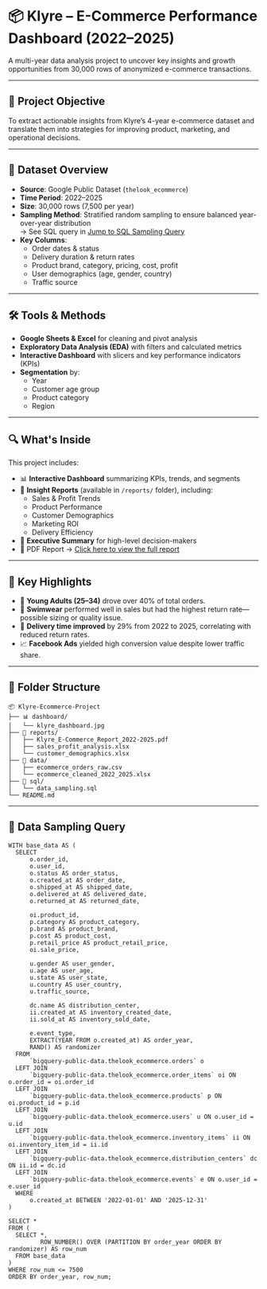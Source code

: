 # 📦 Klyre – E-Commerce Performance Dashboard (2022–2025)

A multi-year data analysis project to uncover key insights and growth opportunities from 30,000 rows of anonymized e-commerce transactions.

---

## 📌 Project Objective

To extract actionable insights from Klyre’s 4-year e-commerce dataset and translate them into strategies for improving product, marketing, and operational decisions.

---

## 🧾 Dataset Overview

- **Source**: Google Public Dataset (`thelook_ecommerce`)
- **Time Period**: 2022–2025
- **Size**: 30,000 rows (7,500 per year)
- **Sampling Method**: Stratified random sampling to ensure balanced year-over-year distribution  
  → See SQL query in [Jump to SQL Sampling Query](#data-sampling-query)
- **Key Columns**:
  - Order dates & status
  - Delivery duration & return rates
  - Product brand, category, pricing, cost, profit
  - User demographics (age, gender, country)
  - Traffic source

---

## 🛠️ Tools & Methods

- **Google Sheets & Excel** for cleaning and pivot analysis
- **Exploratory Data Analysis (EDA)** with filters and calculated metrics
- **Interactive Dashboard** with slicers and key performance indicators (KPIs)
- **Segmentation** by:
  - Year
  - Customer age group
  - Product category
  - Region

---

## 🔍 What's Inside

This project includes:
- 📊 **Interactive Dashboard** summarizing KPIs, trends, and segments
- 📁 **Insight Reports** (available in `/reports/` folder), including:
  - Sales & Profit Trends
  - Product Performance
  - Customer Demographics
  - Marketing ROI
  - Delivery Efficiency
- 📄 **Executive Summary** for high-level decision-makers
- 📄 PDF Report → [Click here to view the full report](ecommerce_orders_report_2022_2025.pdf)

---

## 🚀 Key Highlights

- 👥 **Young Adults (25–34)** drove over 40% of total orders.
- 👙 **Swimwear** performed well in sales but had the highest return rate—possible sizing or quality issue.
- 🚚 **Delivery time improved** by 29% from 2022 to 2025, correlating with reduced return rates.
- 📈 **Facebook Ads** yielded high conversion value despite lower traffic share.

---

## 📁 Folder Structure
```
📦 Klyre-Ecommerce-Project
├── 📊 dashboard/
│   └── klyre_dashboard.jpg
├── 📄 reports/
│   ├── Klyre_E-Commerce_Report_2022-2025.pdf
│   ├── sales_profit_analysis.xlsx
│   └── customer_demographics.xlsx
├── 📂 data/
│   ├── ecommerce_orders_raw.csv
│   └── ecommerce_cleaned_2022_2025.xlsx
├── 🧾 sql/
│   └── data_sampling.sql
└── README.md
```
---
## 🧠 Data Sampling Query

```
WITH base_data AS (
  SELECT 
      o.order_id,
      o.user_id,
      o.status AS order_status,
      o.created_at AS order_date,
      o.shipped_at AS shipped_date,
      o.delivered_at AS delivered_date,
      o.returned_at AS returned_date,

      oi.product_id,
      p.category AS product_category,
      p.brand AS product_brand,
      p.cost AS product_cost,
      p.retail_price AS product_retail_price,
      oi.sale_price,

      u.gender AS user_gender,
      u.age AS user_age,
      u.state AS user_state,
      u.country AS user_country,
      u.traffic_source,

      dc.name AS distribution_center,
      ii.created_at AS inventory_created_date,
      ii.sold_at AS inventory_sold_date,

      e.event_type,
      EXTRACT(YEAR FROM o.created_at) AS order_year,
      RAND() AS randomizer
  FROM 
      `bigquery-public-data.thelook_ecommerce.orders` o
  LEFT JOIN 
      `bigquery-public-data.thelook_ecommerce.order_items` oi ON o.order_id = oi.order_id
  LEFT JOIN 
      `bigquery-public-data.thelook_ecommerce.products` p ON oi.product_id = p.id
  LEFT JOIN 
      `bigquery-public-data.thelook_ecommerce.users` u ON o.user_id = u.id
  LEFT JOIN 
      `bigquery-public-data.thelook_ecommerce.inventory_items` ii ON oi.inventory_item_id = ii.id
  LEFT JOIN 
      `bigquery-public-data.thelook_ecommerce.distribution_centers` dc ON ii.id = dc.id
  LEFT JOIN 
      `bigquery-public-data.thelook_ecommerce.events` e ON o.user_id = e.user_id
  WHERE
      o.created_at BETWEEN '2022-01-01' AND '2025-12-31'
)

SELECT *
FROM (
  SELECT *,
         ROW_NUMBER() OVER (PARTITION BY order_year ORDER BY randomizer) AS row_num
  FROM base_data
)
WHERE row_num <= 7500
ORDER BY order_year, row_num;
